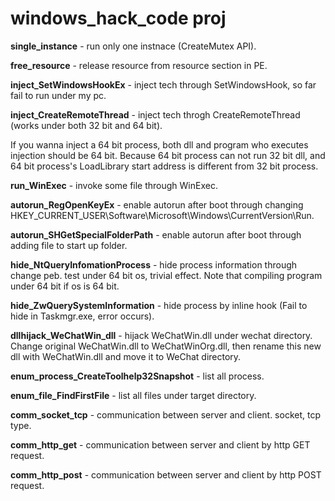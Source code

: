 # windows_hack_code proj

**single_instance** - run only one instnace (CreateMutex API).  

**free_resource** - release resource from resource section in PE.  

**inject_SetWindowsHookEx** - inject tech through SetWindowsHook, so far fail to run under my pc.     

**inject_CreateRemoteThread** - inject tech throgh CreateRemoteThread (works under both 32 bit and 64 bit).  

If you wanna inject a 64 bit process, both dll and program who executes injection should be 64 bit. Because 64 bit process can not run 32 bit dll, and 64 bit process's LoadLibrary start address is different from 32 bit process.  

**run_WinExec** - invoke some file through WinExec.  

**autorun_RegOpenKeyEx** - enable autorun after boot through changing HKEY_CURRENT_USER\Software\Microsoft\Windows\CurrentVersion\Run.  

**autorun_SHGetSpecialFolderPath** - enable autorun after boot through adding file to start up folder.  

**hide_NtQueryInfomationProcess** - hide process information through change peb. test under 64 bit os, trivial effect. Note that compiling program under 64 bit if os is 64 bit.  

**hide_ZwQuerySystemInformation** - hide process by inline hook (Fail to hide in Taskmgr.exe, error occurs).  

**dllhijack_WeChatWin_dll** - hijack WeChatWin.dll under wechat directory. Change original WeChatWin.dll to WeChatWinOrg.dll, then rename this new dll with WeChatWin.dll and move it to WeChat directory.  

**enum_process_CreateToolhelp32Snapshot** - list all process.  

**enum_file_FindFirstFile** - list all files under target directory.  

**comm_socket_tcp** - communication between server and client. socket, tcp type.  

**comm_http_get** - communication between server and client by http GET request. 

**comm_http_post** - communication between server and client by http POST request. 
